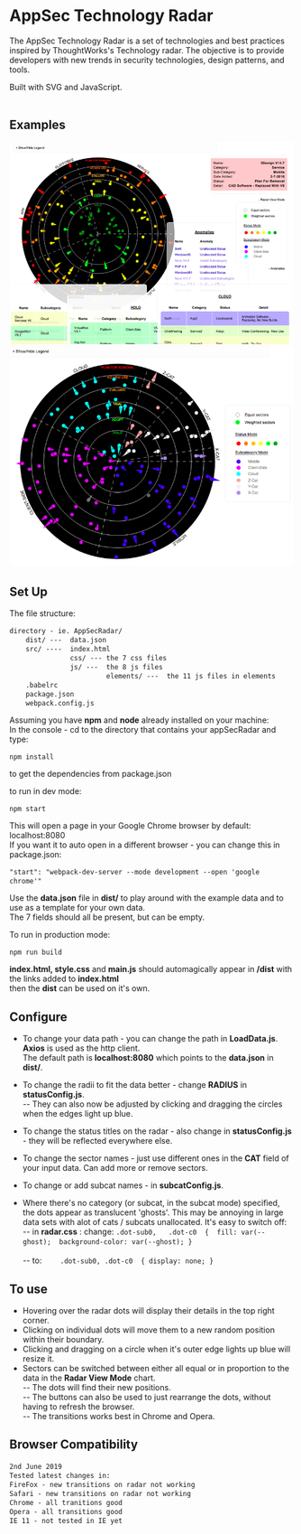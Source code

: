 # AppSec Technology Radar
The AppSec Technology Radar is a set of technologies and best practices inspired by ThoughtWorks's Technology radar.
The objective is to provide developers with new trends in security technologies, design patterns, and tools.<br />

Built with SVG and JavaScript.<br /><br />
## Examples
![AppSecRadar](radar-2019-05-28.png?raw=true "AppSecRadar")
![AppSecRadar](radar-subcat-mode.png?raw=true "AppSecRadar")

## Set Up
The file structure: <br />
```
directory - ie. AppSecRadar/
    dist/ ---  data.json
    src/ ----  index.html
               css/ --- the 7 css files
               js/ ---  the 8 js files 
                        elements/ ---  the 11 js files in elements
    .babelrc
    package.json
    webpack.config.js
```
Assuming you have **npm** and **node** already installed on your machine: <br />
In the console - cd to the directory that contains your appSecRadar and type: <br />
```
npm install
```
to get the dependencies from package.json

to run in dev mode:     
```
npm start
```
This will open a page in your Google Chrome browser by default: localhost:8080   <br />
If you want it to auto open in a different browser - you can change this in package.json:
```
"start": "webpack-dev-server --mode development --open 'google chrome'"
```
Use the **data.json** file in **dist/** to play around with the example data and to use as a template for your own data. <br />
The 7 fields should all be present, but can be empty. <br />

To run in production mode:  
```
npm run build
```
**index.html, style.css** and **main.js** should automagically appear in **/dist** with the links added to **index.html** <br />
then the **dist** can be used on it's own. <br />   

## Configure
 - To change your data path - you can change the path in **LoadData.js**. **Axios** is used as the http client. <br />
The default path is **localhost:8080** which points to the **data.json** in **dist/**.  <br />
 - To change the radii to fit the data better - change **RADIUS** in **statusConfig.js**.  <br />
 --  They can also now be adjusted by clicking and dragging the circles when the edges light up blue. <br />
 
 - To change the status titles on the radar - also change in **statusConfig.js** - they will be reflected everywhere else. <br />
 - To change the sector names - just use different ones in the **CAT** field of your input data. Can add more or remove sectors. <br />
 - To change or add subcat names - in **subcatConfig.js**. <br />
 - Where there's no category (or subcat, in the subcat mode) specified, the dots appear as translucent 'ghosts'. This may be annoying in large data sets with alot of cats / subcats unallocated. It's easy to switch off: <br />
 -- in **radar.css** : change: ```.dot-sub0,  
              .dot-c0  { 
	              fill: var(--ghost); 
	                background-color: var(--ghost);
           }``` <br />           
 --  to: 
       ```    .dot-sub0,
             .dot-c0  {
	             display: none;
            }```  <br />    
 
 ## To use
  - Hovering over the radar dots will display their details in the top right corner. <br />
  - Clicking on individual dots will move them to a new random position within their boundary. <br />
  - Clicking and dragging on a circle when it's outer edge lights up blue will resize it. <br />
  - Sectors can be switched between either all equal or in proportion to the data in the **Radar View Mode** chart. <br />
   -- The dots will find their new positions. <br />
   -- The buttons can also be used to just rearrange the dots, without having to refresh the browser. <br />
   -- The transitions works best in Chrome and Opera.

## Browser Compatibility
    2nd June 2019
    Tested latest changes in: 
    FireFox - new transitions on radar not working
    Safari - new transitions on radar not working
    Chrome - all tranitions good
    Opera - all transitions good
    IE 11 - not tested in IE yet


